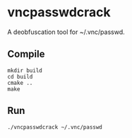 vncpasswdcrack
==============

A deobfuscation tool for ~/.vnc/passwd.


Compile
-------

    mkdir build
    cd build
    cmake ..
    make


Run
---

    ./vncpasswdcrack ~/.vnc/passwd 

